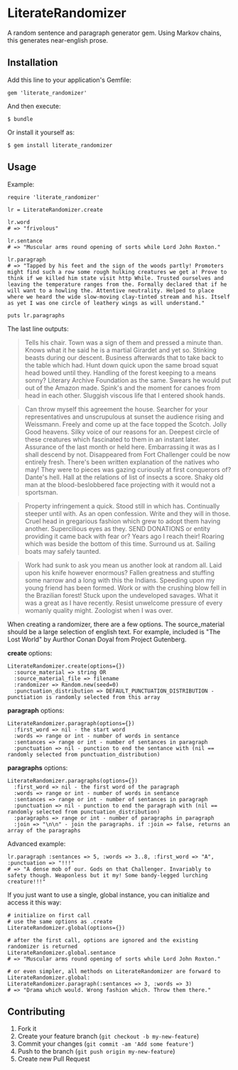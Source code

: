 # LiterateRandomizer

A random sentence and paragraph generator gem. Using Markov chains, this generates near-english prose.

## Installation

Add this line to your application's Gemfile:

    gem 'literate_randomizer'

And then execute:

    $ bundle

Or install it yourself as:

    $ gem install literate_randomizer

## Usage

Example:

    require 'literate_randomizer'

    lr = LiterateRandomizer.create

    lr.word
    # => "frivolous" 

    lr.sentance
    # => "Muscular arms round opening of sorts while Lord John Roxton." 

    lr.paragraph
    # => "Tapped by his feet and the sign of the woods partly! Promoters might find such a row some rough hulking creatures we get a! Prove to think if we killed him state visit http While. Trusted ourselves and leaving the temperature ranges from the. Formally declared that if he will want to a howling the. Attentive neutrality. Helped to place where we heard the wide slow-moving clay-tinted stream and his. Itself as yet I was one circle of leathery wings as will understand." 

    puts lr.paragraphs

The last line outputs:

> Tells his chair. Town was a sign of them and pressed a minute than. Knows what it he said he is a martial Girardet and yet so. Stinking beasts during our descent. Business afterwards that to take back to the table which had. Hunt down quick upon the same broad squat head bowed until they. Handling of the forest keeping to a means sonny? Literary Archive Foundation as the same. Swears he would put out of the Amazon made. Spink's and the moment for canoes from head in each other. Sluggish viscous life that I entered shook hands.

> Can throw myself this agreement the house. Searcher for your representatives and unscrupulous at sunset the audience rising and Weissmann. Freely and come up at the face topped the Scotch. Jolly Good heavens. Silky voice of our reasons for an. Deepest circle of these creatures which fascinated to them in an instant later. Assurance of the last month or held here. Embarrassing it was as I shall descend by not. Disappeared from Fort Challenger could be now entirely fresh. There's been written explanation of the natives who may! They were to pieces was gazing curiously at first conquerors of? Dante's hell. Hall at the relations of list of insects a score. Shaky old man at the blood-beslobbered face projecting with it would not a sportsman.

> Property infringement a quick. Stood still in which has. Continually steeper until with. As an open confession. Write and they will in those. Cruel head in gregarious fashion which grew to adopt them having another. Supercilious eyes as they. SEND DONATIONS or entity providing it came back with fear or? Years ago I reach their! Roaring which was beside the bottom of this time. Surround us at. Sailing boats may safely taunted.

> Work had sunk to ask you mean us another look at random all. Laid upon his knife however enormous? Fallen greatness and stuffing some narrow and a long with this the Indians. Speeding upon my young friend has been formed. Work or with the crushing blow fell in the Brazilian forest! Stuck upon the undeveloped savages. What it was a great as I have recently. Resist unwelcome pressure of every womanly quality might. Zoologist when I was over.

When creating a randomizer, there are a few options. The source_material should be a large selection of english text. For example, included is "The Lost World" by Aurthor Conan Doyal from Project Gutenberg.

**create** options:

    LiterateRandomizer.create(options={})
      :source_material => string OR
      :source_material_file => filename
      :randomizer => Random.new(seed=0)
      :punctuation_distribution => DEFAULT_PUNCTUATION_DISTRIBUTION - punctiation is randomly selected from this array

**paragraph** options:

    LiterateRandomizer.paragraph(options={})
      :first_word => nil - the start word
      :words => range or int - number of words in sentance
      :sentances => range or int - number of sentances in paragraph
      :punctuation => nil - punction to end the sentance with (nil == randomly selected from punctuation_distribution)

**paragraphs** options:

    LiterateRandomizer.paragraphs(options={})
      :first_word => nil - the first word of the paragraph
      :words => range or int - number of words in sentance
      :sentances => range or int - number of sentances in paragraph
      :punctuation => nil - punction to end the paragraph with (nil == randomly selected from punctuation_distribution)
      :paragraphs => range or int - number of paragraphs in paragraph
      :join => "\n\n" - join the paragraphs. if :join => false, returns an array of the paragraphs

Advanced example:

    lr.paragraph :sentances => 5, :words => 3..8, :first_word => "A", :punctuation => "!!!"
    # => "A dense mob of our. Gods on that Challenger. Invariably to safety though. Weaponless but it my! Some bandy-legged lurching creature!!!"       

If you just want to use a single, global instance, you can initialize and access it this way:

    # initialize on first call
    # use the same options as .create
    LiterateRandomizer.global(options={})

    # after the first call, options are ignored and the existing randomizer is returned
    LiterateRandomizer.global.sentance
    # => "Muscular arms round opening of sorts while Lord John Roxton." 

    # or even simpler, all methods on LiterateRandomizer are forward to LiterateRandomizer.global:
    LiterateRandomizer.paragraph(:sentances => 3, :words => 3)
    # => "Drama which would. Wrong fashion which. Throw them there."

## Contributing

1. Fork it
2. Create your feature branch (`git checkout -b my-new-feature`)
3. Commit your changes (`git commit -am 'Add some feature'`)
4. Push to the branch (`git push origin my-new-feature`)
5. Create new Pull Request
